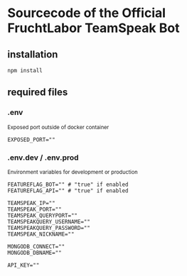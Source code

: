 # Sourcecode of the Official FruchtLabor TeamSpeak Bot

## installation

```
npm install
```

## required files

### .env

<sub>Exposed port outside of docker container

```
EXPOSED_PORT=""
```

### .env.dev / .env.prod

<sub>Environment variables for development or production

```
FEATUREFLAG_BOT="" # "true" if enabled
FEATUREFLAG_API="" # "true" if enabled

TEAMSPEAK_IP=""
TEAMSPEAK_PORT=""
TEAMSPEAK_QUERYPORT=""
TEAMSPEAKQUERY_USERNAME=""
TEAMSPEAKQUERY_PASSWORD=""
TEAMSPEAK_NICKNAME=""

MONGODB_CONNECT=""
MONGODB_DBNAME=""

API_KEY=""
```
